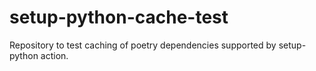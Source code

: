 # setup-python-cache-test

Repository to test caching of poetry dependencies supported by setup-python action.

